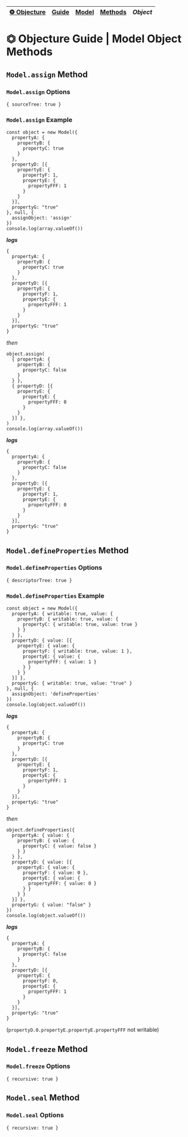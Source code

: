 | [❂ Objecture](../../../../../README.md) | [Guide](../../../index.md) | [Model](../../index.md) | [Methods](../index.md) | *Object*  
| :-- | :-- | :-- | :-- | :-- |

# ⏣ Objecture Guide \| Model Object Methods
## `Model.assign` Method
### `Model.assign` Options
```
{ sourceTree: true }
```
### `Model.assign` Example
```
const object = new Model({
  propertyA: {
    propertyB: {
      propertyC: true
    }
  },
  propertyD: [{
    propertyE: {
      propertyF: 1,
      propertyE: {
        propertyFFF: 1
      }
    }
  }],
  propertyG: "true"
}, null, {
  assignObject: 'assign'
})
console.log(array.valueOf())
```
***logs***  
```
{
  propertyA: {
    propertyB: {
      propertyC: true
    }
  },
  propertyD: [{
    propertyE: {
      propertyF: 1,
      propertyE: {
        propertyFFF: 1
      }
    }
  }],
  propertyG: "true"
}
```
*then*  
```
object.assign(
  { propertyA: {
    propertyB: {
      propertyC: false
    }
  } },
  { propertyD: [{
    propertyE: {
      propertyE: {
        propertyFFF: 0
      }
    }
  }] },
)
console.log(array.valueOf())
```
***logs***
```
{
  propertyA: {
    propertyB: {
      propertyC: false
    }
  },
  propertyD: [{
    propertyE: {
      propertyF: 1,
      propertyE: {
        propertyFFF: 0
      }
    }
  }],
  propertyG: "true"
}
```
## `Model.defineProperties` Method
### `Model.defineProperties` Options
```
{ descriptorTree: true }
```
### `Model.defineProperties` Example
```
const object = new Model({
  propertyA: { writable: true, value: {
    propertyB: { writable: true, value: {
      propertyC: { writable: true, value: true }
    } }
  } },
  propertyD: { value: [{
    propertyE: { value: {
      propertyF: { writable: true, value: 1 },
      propertyE: { value: {
        propertyFFF: { value: 1 }
      } }
    } }
  }] },
  propertyG: { writable: true, value: "true" }
}, null, {
  assignObject: 'defineProperties'
})
console.log(object.valueOf())
```
***logs***  
```
{
  propertyA: {
    propertyB: {
      propertyC: true
    }
  },
  propertyD: [{
    propertyE: {
      propertyF: 1,
      propertyE: {
        propertyFFF: 1
      }
    }
  }],
  propertyG: "true"
}
```
*then*  
```
object.defineProperties({
  propertyA: { value: {
    propertyB: { value: {
      propertyC: { value: false }
    } }
  } },
  propertyD: { value: [{
    propertyE: { value: {
      propertyF: { value: 0 },
      propertyE: { value: {
        propertyFFF: { value: 0 }
      } }
    } }
  }] },
  propertyG: { value: "false" }
})
console.log(object.valueOf())
```
***logs***
```
{
  propertyA: {
    propertyB: {
      propertyC: false
    }
  },
  propertyD: [{
    propertyE: {
      propertyF: 0,
      propertyE: {
        propertyFFF: 1
      }
    }
  }],
  propertyG: "true"
}
```
(`propertyD.0.propertyE.propertyE.propertyFFF` not writable)

## `Model.freeze` Method
### `Model.freeze` Options
```
{ recursive: true }
```
## `Model.seal` Method
### `Model.seal` Options
```
{ recursive: true }
```

